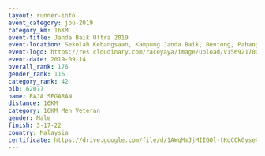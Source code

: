 ```yaml
---
layout: runner-info 
event_category: jbu-2019 
category_km: 16KM 
event-title: Janda Baik Ultra 2019  
event-location: Sekolah Kebangsaan, Kampung Janda Baik, Bentong, Pahang, Malaysia 
event-logo: https://res.cloudinary.com/raceyaya/image/upload/v1569217009/logo/janda-baik_vch1pc.jpg 
event-date: 2019-09-14 
overall_rank: 176
gender_rank: 116
category_rank: 42
bib: 62077
name: RAJA SEGARAN
distance: 16KM
category: 16KM Men Veteran
gender: Male
finish: 3-17-22
country: Malaysia
certificate: https://drive.google.com/file/d/1AWqMmJjMIIGOl-tKqCCkGyseXbO9ig-Q/view?usp=sharing
---
```

